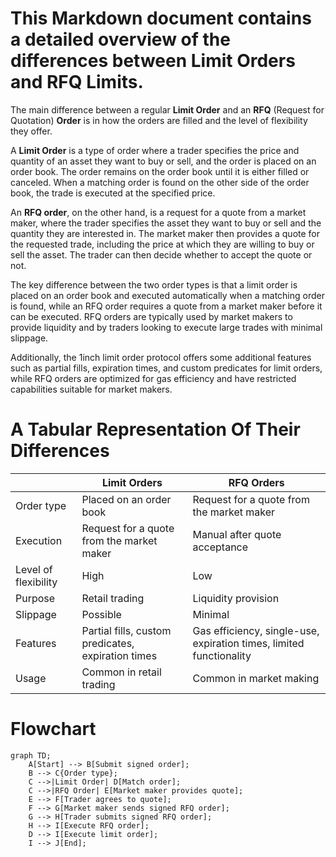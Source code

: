 # This Markdown document contains a detailed overview of the differences between Limit Orders and RFQ Limits.

The main difference between a regular **Limit Order** and an **RFQ** (Request for Quotation) **Order** is in how the orders are filled and the level of flexibility they offer.

A **Limit Order** is a type of order where a trader specifies the price and quantity of an asset they want to buy or sell, and the order is placed on an order book. The order remains on the order book until it is either filled or canceled. When a matching order is found on the other side of the order book, the trade is executed at the specified price.

An **RFQ order**, on the other hand, is a request for a quote from a market maker, where the trader specifies the asset they want to buy or sell and the quantity they are interested in. The market maker then provides a quote for the requested trade, including the price at which they are willing to buy or sell the asset. The trader can then decide whether to accept the quote or not.

The key difference between the two order types is that a limit order is placed on an order book and executed automatically when a matching order is found, while an RFQ order requires a quote from a market maker before it can be executed. RFQ orders are typically used by market makers to provide liquidity and by traders looking to execute large trades with minimal slippage.

Additionally, the 1inch limit order protocol offers some additional features such as partial fills, expiration times, and custom predicates for limit orders, while RFQ orders are optimized for gas efficiency and have restricted capabilities suitable for market makers.



# A Tabular Representation Of Their Differences


|  | Limit Orders | RFQ Orders |
|---|---|---|
| Order type | Placed on an order book | Request for a quote from the market maker |
| Execution | Request for a quote from the market maker | Manual after quote acceptance |
| Level of flexibility | High | Low |
| Purpose | Retail trading | Liquidity provision |
| Slippage | Possible | Minimal |
| Features | Partial fills, custom predicates, expiration times | Gas efficiency, single-use, expiration times, limited functionality |
| Usage | Common in retail trading | Common in market making |



# Flowchart 

```mermaid
graph TD;
    A[Start] --> B[Submit signed order];
    B --> C{Order type};
    C -->|Limit Order| D[Match order];
    C -->|RFQ Order| E[Market maker provides quote];
    E --> F[Trader agrees to quote];
    F --> G[Market maker sends signed RFQ order];
    G --> H[Trader submits signed RFQ order];
    H --> I[Execute RFQ order];
    D --> I[Execute limit order];
    I --> J[End];
```